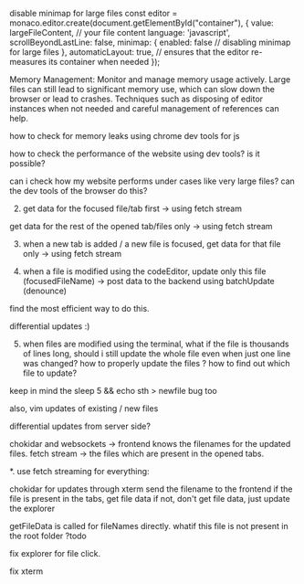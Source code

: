 disable minimap for large files
const editor = monaco.editor.create(document.getElementById("container"), {
value: largeFileContent, // your file content
language: 'javascript',
scrollBeyondLastLine: false,
minimap: {
enabled: false // disabling minimap for large files
},
automaticLayout: true, // ensures that the editor re-measures its container when needed
});

Memory Management:
Monitor and manage memory usage actively. Large files can still lead to significant memory use, which can slow down the browser or lead to crashes. Techniques such as disposing of editor instances when not needed and careful management of references can help.

how to check for memory leaks using chrome dev tools for js

how to check the performance of the website using dev tools? is it possible?

can i check how my website performs under cases like very large files? can the dev tools of the browser do this?

<!-- 1.  store openend tabs in mongodb.
    get the tabs list on the first editor load. -->

2.  get data for the focused file/tab first -> using fetch stream

get data for the rest of the opened tab/files only -> using fetch stream

3.  when a new tab is added / a new file is focused, get data for that file only -> using fetch stream

4.  when a file is modified using the codeEditor, update only this file (focusedFileName) -> post data to the backend using batchUpdate (denounce)

find the most efficient way to do this.

differential updates :)

5.  when files are modified using the terminal,
    what if the file is thousands of lines long, should i still update the whole file even when just one line was changed?
    how to properly update the files ? how to find out which file to update?

keep in mind the sleep 5 && echo sth > newfile bug too

also, vim updates of existing / new files

differential updates from server side?

chokidar and websockets -> frontend knows the filenames for the updated files.
fetch stream -> the files which are present in the opened tabs.

\*.
use fetch streaming for everything:

<!-- get tabs -->

<!-- get focusedTab's file data -->

<!-- get all tabs file data -->

<!-- differntial updates for edits made through the editor -->

chokidar for updates through xterm
send the filename to the frontend
if the file is present in the tabs, get file data
if not, don't get file data, just update the explorer

<!-- explorer click -> get file data & then -> update tabs -->

<!-- on tab switch -> no request to backend -->


getFileData is called for fileNames directly. whatif this file is not present in the root folder ?todo

fix explorer for file click.

fix xterm